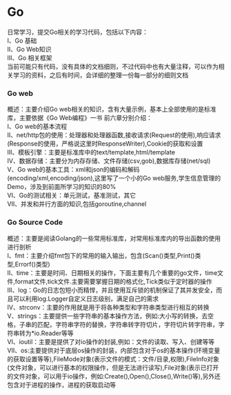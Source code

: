 # Go
   日常学习，提交Go相关的学习代码，包括以下内容：<br/>
    Ⅰ、Go 基础 <br/>
    Ⅱ、Go Web知识  <br/>
    Ⅲ、Go 相关框架  <br/>
    当前可能只有代码，没有具体的文档细则，不过代码中也有大量注释，可以作为相关学习的资料，之后有时间，会详细的整理一份每一部分的细则文档 <br/>
### Go web
   概述：主要介绍Go web相关的知识，含有大量示例，基本上全部使用的是标准库，主要依据《Go Web编程》一书
    前六章分别介绍：<br/>
                Ⅰ、Go web的基本流程 <br/>
                Ⅱ、net/http包的使用：处理器和处理器函数,接收请求(Request的使用),响应请求(Response的使用，严格说这里时ResponseWriter),Cookie的获取和设置 <br/>
                Ⅲ、模板引擎：主要是标准库中的text/template,html/template <br/>
                Ⅳ、数据存储：主要分为内存存储、文件存储(csv,gob),数据库存储(net/sql)<br>
                Ⅴ、Go web的基本工具：xml和json的编码和解码(encoding/xml,encoding/json),这里写了一个小的Go web服务,学生信息管理的Demo，涉及到前面所学习的知识的80%<br>
                Ⅵ、Go的测试相关：单元测试，基准测试，其它 <br/>
                Ⅶ、并发和并行方面的知识,包括goroutine,channel  <br/>
### Go Source Code
   概述：主要是阅读Golang的一些常用标准库，对常用标准库内的导出函数的使用进行剖析 <br/>
    Ⅰ、fmt：主要介绍fmt包下的常用的输入输出，包含(Scan()类型,Print()类型,Errorf()类型) <br/>
    Ⅱ、time：主要是时间、日期相关的操作，下面主要有几个重要的go文件，time文件,format文件,tick文件.主要需要掌握日期的格式化,Tick类似于定时器的操作 <br/>
    Ⅲ、log：Go的日志包短小而精悍，并且使用互斥锁的机制保证了其并发安全，而且可以利用log.Logger自定义日志级别，满足自己的需求 <br/>
    Ⅳ、strconv：主要的作用就是用于将各种类型和字符串类型进行相互的转换  <br/>
    Ⅴ、strings：主要提供一些字符串的基本操作方法，例如:大小写的转换，去空格，子串的匹配，字符串字符的替换，字符串转字符切片，字符切片转字符串，字符串转为*io.Reader等等 <br/>
    Ⅵ、ioutil：主要是提供了对io操作的封装,例如：文件的读取、写入、创建等等
    Ⅶ、os:主要提供对于底层os操作的封装，内部包含对于os的基本操作(环境变量的获取设置等等),FileMode对象(表示文件的模式：文件/目录,权限),FileInfo对象(文件对象，可以进行基本的权限操作，但是无法进行读写),File对象(表示已打开的文件对象，可以用于io操作，例如:Create(),Open(),Close(),Write()等),另外还包含对于进程的操作，进程的获取启动等
                


